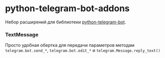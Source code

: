 # python-telegram-bot-addons
Небор расширений для библиотеки [python-telegram-bot](https://github.com/python-telegram-bot/python-telegram-bot).

### TextMessage

Просто удобная обертка для передачи параметров методам `telegram.bot.send_*`, `telegram.bot.edit_*` и `telegram.Message.reply_text()`
